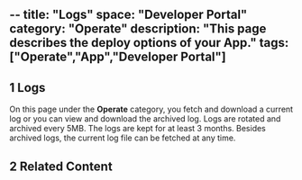 --
title: "Logs"
space: "Developer Portal"
category: "Operate"
description: "This page describes the deploy options of your App."
tags: ["Operate","App","Developer Portal"]
---

## 1 Logs

On this page under the **Operate** category, you fetch and download a current log or you can view and download the archived log. Logs are rotated and archived every 5MB. The logs are kept for at least 3 months. Besides archived logs, the current log file can be fetched at any time.

## 2 Related Content